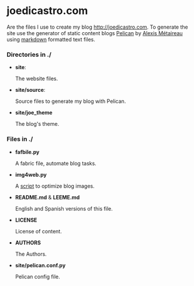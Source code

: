 # joedicastro.com

Are the files I use to create my blog http://joedicastro.com.
To generate the site use the generator of static content blogs
[Pelican][0] by [Alexis Métaireau][1] using [markdown][3] formatted text 
files.


### Directories in ./

* **site**:
 
  The website files.
  
* **site/source**:

  Source files to generate my blog with Pelican. 

* **site/joe_theme**

  The blog's theme.


### Files in ./

* **fafbile.py**

  A fabric file, automate blog tasks.

* **img4web.py**

  A [script][4] to optimize blog images.

* **README.md** & **LEEME.md** 

  English and Spanish versions of this file.

* **LICENSE**

  License of content.

* **AUTHORS**

  The Authors.

* **site/pelican.conf.py**

  Pelican config file.


  [0]: http://docs.notmyidea.org/alexis/pelican/
  [1]: http://blog.notmyidea.org/
  [3]: http://es.wikipedia.org/wiki/Markdown
  [4]: https://github.com/joedicastro/img4web
